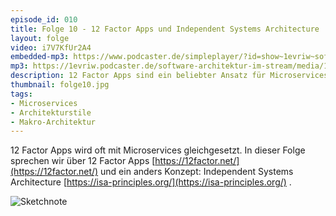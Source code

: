 ```yaml
---
episode_id: 010
title: Folge 10 - 12 Factor Apps und Independent Systems Architecture
layout: folge
video: i7V7KfUr2A4
embedded-mp3: https://www.podcaster.de/simpleplayer/?id=show~1evriw~software-architektur-im-stream~pod-6040775b8fab7981349767&v=1614837892
mp3: https://1evriw.podcaster.de/software-architektur-im-stream/media/12FactorISA.mp3
description: 12 Factor Apps sind ein beliebter Ansatz für Microservices-Architektur. Wir vergleich es mit Independent Systems Architecture.
thumbnail: folge10.jpg
tags:
- Microservices
- Architekturstile
- Makro-Architektur
---
```


12 Factor Apps wird oft mit Microservices gleichgesetzt. In dieser
Folge sprechen wir über 12 Factor Apps
[https://12factor.net/](https://12factor.net/) und ein anders Konzept:
Independent Systems Architecture
[https://isa-principles.org/](https://isa-principles.org/) .


![Sketchnote](/sketchnotes/folge10.jpg "Sketchnote")

